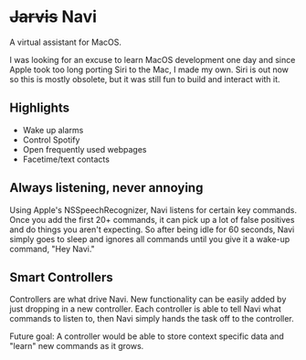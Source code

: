 # ~~Jarvis~~ Navi
A virtual assistant for MacOS.

I was looking for an excuse to learn MacOS development one day and since Apple took too long porting Siri to the Mac, I made my own. Siri is out now so this is mostly obsolete, but it was still fun to build and interact with it.

## Highlights
- Wake up alarms
- Control Spotify
- Open frequently used webpages
- Facetime/text contacts


## Always listening, never annoying
Using Apple's NSSpeechRecognizer, Navi listens for certain key commands. Once you add the first 20+ commands, it can pick up a lot of false positives and do things you aren't expecting. So after being idle for 60 seconds, Navi simply goes to sleep and ignores all commands until you give it a wake-up command, "Hey Navi." 

## Smart Controllers 
Controllers are what drive Navi. New functionality can be easily added by just dropping in a new controller. Each controller is able to tell Navi what commands to listen to, then Navi simply hands the task off to the controller.

Future goal: A controller would be able to store context specific data and "learn" new commands as it grows.

